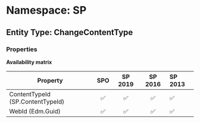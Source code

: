 # Namespace: SP

## Entity Type: ChangeContentType

### Properties

**Availability matrix**

Property | SPO | SP 2019 | SP 2016 | SP 2013
----------|:---:|:-------:|:-------:|:-------
ContentTypeId (SP.ContentTypeId) | ✅ | ✅ | ✅ | ✅
WebId (Edm.Guid) | ✅ | ✅ | ✅ | ✅